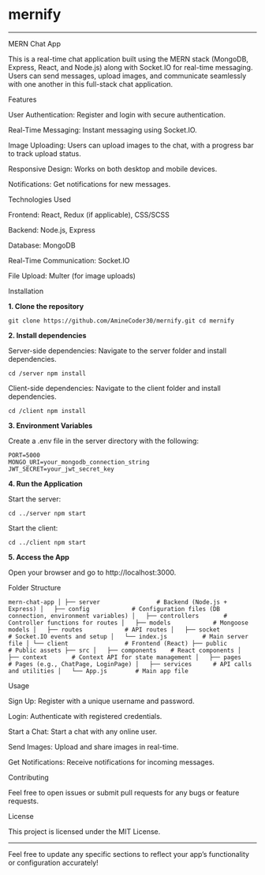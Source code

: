 # mernify
---

MERN Chat App

This is a real-time chat application built using the MERN stack (MongoDB, Express, React, and Node.js) along with Socket.IO for real-time messaging. Users can send messages, upload images, and communicate seamlessly with one another in this full-stack chat application.

Features

User Authentication: Register and login with secure authentication.

Real-Time Messaging: Instant messaging using Socket.IO.

Image Uploading: Users can upload images to the chat, with a progress bar to track upload status.

Responsive Design: Works on both desktop and mobile devices.

Notifications: Get notifications for new messages.


Technologies Used

Frontend: React, Redux (if applicable), CSS/SCSS

Backend: Node.js, Express

Database: MongoDB

Real-Time Communication: Socket.IO

File Upload: Multer (for image uploads)


Installation

**1. Clone the repository**

`git clone https://github.com/AmineCoder30/mernify.git
cd mernify`


**2. Install dependencies**

Server-side dependencies: Navigate to the server folder and install dependencies.

`cd /server
npm install`

Client-side dependencies: Navigate to the client folder and install dependencies.

`cd /client
npm install`



**3. Environment Variables**

Create a .env file in the server directory with the following:

```
PORT=5000
MONGO_URI=your_mongodb_connection_string
JWT_SECRET=your_jwt_secret_key
```


**4. Run the Application**

Start the server:

`cd ../server
npm start`

Start the client:

`cd ../client
npm start`



**5. Access the App**

Open your browser and go to http://localhost:3000.



Folder Structure

`mern-chat-app
│
├── server                # Backend (Node.js + Express)
│   ├── config            # Configuration files (DB connection, environment variables)
│   ├── controllers       # Controller functions for routes
│   ├── models            # Mongoose models
│   ├── routes            # API routes
│   ├── socket            # Socket.IO events and setup
│   └── index.js          # Main server file
│
└── client                # Frontend (React)
    ├── public            # Public assets
    ├── src
    │   ├── components    # React components
    │   ├── context       # Context API for state management
    │   ├── pages         # Pages (e.g., ChatPage, LoginPage)
    │   ├── services      # API calls and utilities
    │   └── App.js        # Main app file
    `

Usage

Sign Up: Register with a unique username and password.

Login: Authenticate with registered credentials.

Start a Chat: Start a chat with any online user.

Send Images: Upload and share images in real-time.

Get Notifications: Receive notifications for incoming messages.


Contributing

Feel free to open issues or submit pull requests for any bugs or feature requests.

License

This project is licensed under the MIT License.


---

Feel free to update any specific sections to reflect your app’s functionality or configuration accurately!


